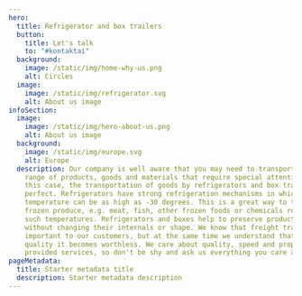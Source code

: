 ```yaml
---
hero:
  title: Refrigerator and box trailers
  button:
    title: Let's talk
    to: "#kontaktai"
  background:
    image: /static/img/home-why-us.png
    alt: Circles
  image:
    image: /static/img/refrigerator.svg
    alt: About us image
infoSection:
  image:
    image: /static/img/hero-about-us.png
    alt: About us image
  background:
    image: /static/img/europe.svg
    alt: Europe
  description: Our company is well aware that you may need to transport a wide
    range of products, goods and materials that require special attention. In
    this case, the transportation of goods by refrigerators and box trailers is
    perfect. Refrigerators have strong refrigeration mechanisms in which the
    temperature can be as high as -30 degrees. This is a great way to transport
    frozen produce, e.g. meat, fish, other frozen foods or chemicals requiring
    such temperatures. Refrigerators and boxes help to preserve products, goods
    without changing their internals or shape. We know that freight transport is
    important to our customers, but at the same time we understand that without
    quality it becomes worthless. We care about quality, speed and properly
    provided services, so don't be shy and ask us everything you care about.
pageMetadata:
  title: Starter metadata title
  description: Starter metadata description
---
```

